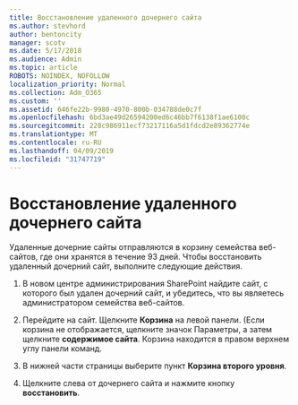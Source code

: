 ```yaml
---
title: Восстановление удаленного дочернего сайта
ms.author: stevhord
author: bentoncity
manager: scotv
ms.date: 5/17/2018
ms.audience: Admin
ms.topic: article
ROBOTS: NOINDEX, NOFOLLOW
localization_priority: Normal
ms.collection: Adm_O365
ms.custom: ''
ms.assetid: 646fe22b-9980-4970-800b-034788de0c7f
ms.openlocfilehash: 6bd3ae49d26594200ed6c46bb7f6138f1ae6100c
ms.sourcegitcommit: 228c986911ecf73217116a5d1fdcd2e89362774e
ms.translationtype: MT
ms.contentlocale: ru-RU
ms.lasthandoff: 04/09/2019
ms.locfileid: "31747719"
---
```

# <a name="restore-a-deleted-subsite"></a>Восстановление удаленного дочернего сайта

Удаленные дочерние сайты отправляются в корзину семейства веб-сайтов, где они хранятся в течение 93 дней. Чтобы восстановить удаленный дочерний сайт, выполните следующие действия.
  
1. В новом центре администрирования SharePoint найдите сайт, с которого был удален дочерний сайт, и убедитесь, что вы являетесь администратором семейства веб-сайтов. 
    
2. Перейдите на сайт. Щелкните **Корзина** на левой панели. (Если корзина не отображается, щелкните значок Параметры, а затем щелкните **содержимое сайта**. Корзина находится в правом верхнем углу панели команд.
    
3. В нижней части страницы выберите пункт **Корзина второго уровня**.
    
4. Щелкните слева от дочернего сайта и нажмите кнопку **восстановить**.
    

